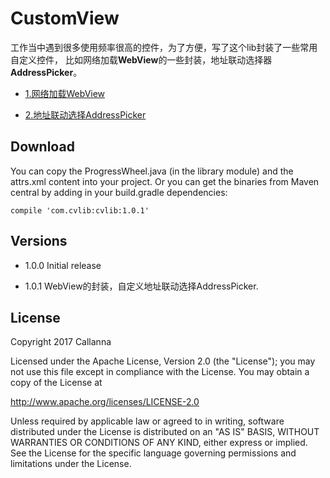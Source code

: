 # CustomView
工作当中遇到很多使用频率很高的控件，为了方便，写了这个lib封装了一些常用自定义控件，
比如网络加载**WebView**的一些封装，地址联动选择器**AddressPicker**。

* [1.网络加载WebView](https://github.com/Callanna/CustomView/blob/master/doc/webview.md)

* [2.地址联动选择AddressPicker](https://github.com/Callanna/CustomView/blob/master/doc/addresspick.md)

## Download

You can copy the ProgressWheel.java (in the library module) and the attrs.xml content into your project. Or you can get the binaries from Maven central by adding in your build.gradle dependencies:

```compile 'com.cvlib:cvlib:1.0.1'```

## Versions

* 1.0.0 Initial release

* 1.0.1 WebView的封装，自定义地址联动选择AddressPicker.
 
 

## License

Copyright 2017 Callanna

Licensed under the Apache License, Version 2.0 (the "License");
you may not use this file except in compliance with the License.
You may obtain a copy of the License at

   http://www.apache.org/licenses/LICENSE-2.0

Unless required by applicable law or agreed to in writing, software
distributed under the License is distributed on an "AS IS" BASIS,
WITHOUT WARRANTIES OR CONDITIONS OF ANY KIND, either express or implied.
See the License for the specific language governing permissions and
limitations under the License.

 
 
